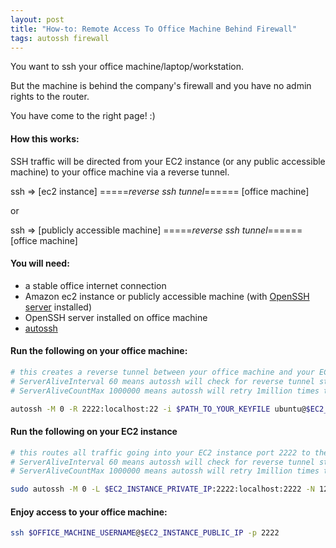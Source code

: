 ```yaml
---
layout: post
title: "How-to: Remote Access To Office Machine Behind Firewall"
tags: autossh firewall 
---
```


You want to ssh your office machine/laptop/workstation.

But the machine is behind the company's firewall and you have no admin rights to the router.

You have come to the right page! :)


#### How this works:
SSH traffic will be directed from your EC2 instance (or any public accessible machine) to your office machine via a reverse tunnel.

ssh => [ec2 instance] =====_reverse ssh tunnel_======  [office machine]

or 

ssh => [publicly accessible machine]  =====_reverse ssh tunnel_======  [office machine]


#### You will need:
* a stable office internet connection
* Amazon ec2 instance or publicly accessible machine (with [OpenSSH server][1] installed)
* OpenSSH server installed on office machine 
* [autossh][2]




#### Run the following on your office machine:
```bash
# this creates a reverse tunnel between your office machine and your EC2 instance
# ServerAliveInterval 60 means autossh will check for reverse tunnel status every 60 seconds
# ServerAliveCountMax 1000000 means autossh will retry 1million times to create reverse tunnel

autossh -M 0 -R 2222:localhost:22 -i $PATH_TO_YOUR_KEYFILE ubuntu@$EC2_INSTANCE_PUBLIC_IP -o "ServerAliveInterval 60" -o "ServerAliveCountMax 1000000"
```

#### Run the following on your EC2 instance
```bash
# this routes all traffic going into your EC2 instance port 2222 to the reverse tunnel created above
# ServerAliveInterval 60 means autossh will check for reverse tunnel status every 60 seconds
# ServerAliveCountMax 1000000 means autossh will retry 1million times to create reverse tunnel

sudo autossh -M 0 -L $EC2_INSTANCE_PRIVATE_IP:2222:localhost:2222 -N 127.0.0.1 -i $PATH_TO_YOUR_KEYFILE -l ubuntu -o "ServerAliveInterval 60" -o "ServerAliveCountMax 1000000"
```

#### Enjoy access to your office machine:
``` bash
ssh $OFFICE_MACHINE_USERNAME@$EC2_INSTANCE_PUBLIC_IP -p 2222
```


[1]: https://help.ubuntu.com/community/SSH/OpenSSH/Configuring
[2]: http://www.harding.motd.ca/autossh/
[3]: http://supervisord.org/



